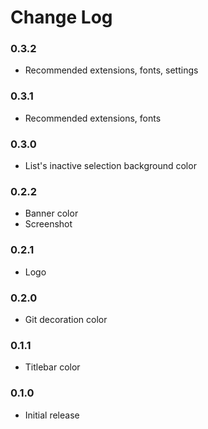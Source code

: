 # Change Log

### 0.3.2

- Recommended extensions, fonts, settings

### 0.3.1

- Recommended extensions, fonts

### 0.3.0

- List's inactive selection background color

### 0.2.2

- Banner color
- Screenshot

### 0.2.1

- Logo

### 0.2.0

- Git decoration color

### 0.1.1

- Titlebar color

### 0.1.0

- Initial release
